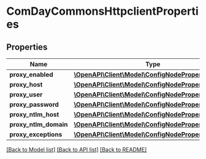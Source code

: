 # ComDayCommonsHttpclientProperties

## Properties
Name | Type | Description | Notes
------------ | ------------- | ------------- | -------------
**proxy_enabled** | [**\OpenAPI\Client\Model\ConfigNodePropertyBoolean**](ConfigNodePropertyBoolean.md) |  | [optional] 
**proxy_host** | [**\OpenAPI\Client\Model\ConfigNodePropertyString**](ConfigNodePropertyString.md) |  | [optional] 
**proxy_user** | [**\OpenAPI\Client\Model\ConfigNodePropertyString**](ConfigNodePropertyString.md) |  | [optional] 
**proxy_password** | [**\OpenAPI\Client\Model\ConfigNodePropertyString**](ConfigNodePropertyString.md) |  | [optional] 
**proxy_ntlm_host** | [**\OpenAPI\Client\Model\ConfigNodePropertyString**](ConfigNodePropertyString.md) |  | [optional] 
**proxy_ntlm_domain** | [**\OpenAPI\Client\Model\ConfigNodePropertyString**](ConfigNodePropertyString.md) |  | [optional] 
**proxy_exceptions** | [**\OpenAPI\Client\Model\ConfigNodePropertyArray**](ConfigNodePropertyArray.md) |  | [optional] 

[[Back to Model list]](../README.md#documentation-for-models) [[Back to API list]](../README.md#documentation-for-api-endpoints) [[Back to README]](../README.md)


